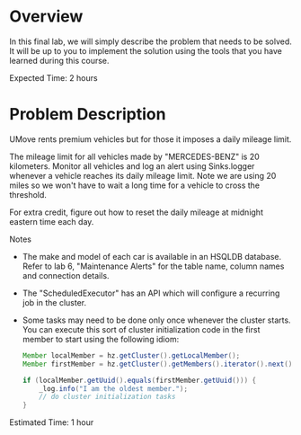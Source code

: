 # Overview

In this final lab, we will simply describe the problem that needs to be solved.  It will be up to you to implement the solution using the tools that you have learned during this course.



Expected Time: 2 hours

# Problem Description

UMove rents premium vehicles but for those it imposes a daily mileage limit.  

The mileage limit for all vehicles made by  "MERCEDES-BENZ"  is 20 kilometers.  Monitor all vehicles and log an alert using Sinks.logger whenever a vehicle reaches its daily mileage limit.  Note we are using 20 miles so we won't have to wait a long time for a vehicle to cross the threshold.

For extra credit, figure out how to reset the daily mileage at midnight eastern time each day.



Notes

- The make and model of each car is available in an HSQLDB database.  Refer to lab 6, "Maintenance Alerts"  for the table name, column names and connection details. 

- The "ScheduledExecutor" has an API which will configure a recurring job in the cluster.  

- Some tasks may need to be done only once whenever the cluster starts.  You can execute this sort of cluster initialization code in the first member to start using the following idiom: 

  ```java
  Member localMember = hz.getCluster().getLocalMember();
  Member firstMember = hz.getCluster().getMembers().iterator().next();
  
  if (localMember.getUuid().equals(firstMember.getUuid())) {
      _log.info("I am the oldest member.");
      // do cluster initialization tasks
  }
  
  ```

  





Estimated Time: 1 hour